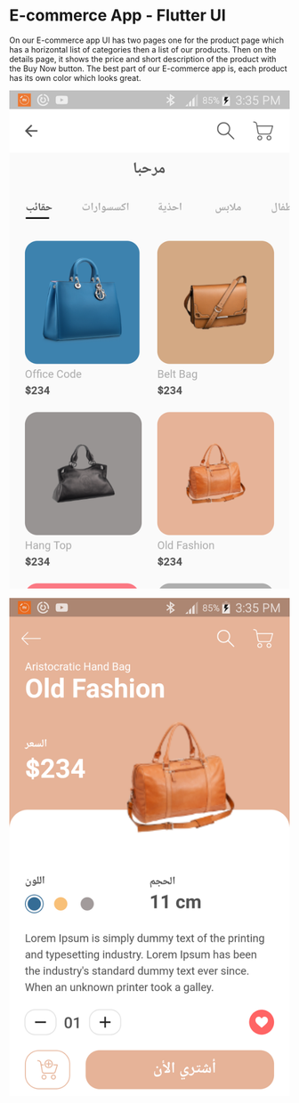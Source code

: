 

# E-commerce App - Flutter UI

On our E-commerce app UI has two pages one for the product page which has a horizontal list of categories then a list of our products. Then on the details page, it shows the price and short description of the product with the Buy Now button. The best part of our E-commerce app is, each product has its own color which looks great.


![Finished App](https://github.com/JamalAboAsy/flutter_ecommerce_ui/blob/master/flutter_05.png)

![Finished App](https://github.com/JamalAboAsy/flutter_ecommerce_ui/blob/master/flutter_06.png)
